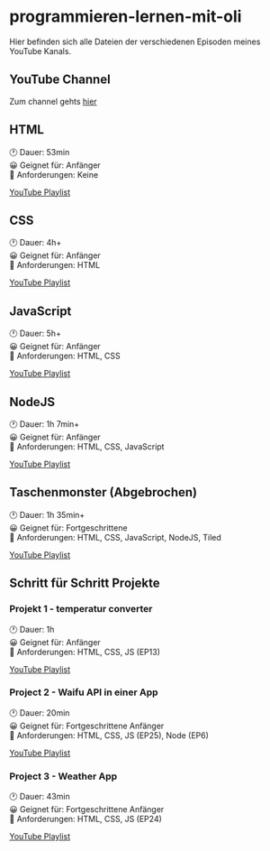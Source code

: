# programmieren-lernen-mit-oli

Hier befinden sich alle Dateien der verschiedenen Episoden meines
YouTube Kanals.

## YouTube Channel

Zum channel gehts [hier](https://www.youtube.com/channel/UCECkwCFUUK3IUphrl_KG04w)

## HTML

🕐 Dauer: 53min\
😀 Geignet für: Anfänger\
🔧 Anforderungen: Keine

[YouTube Playlist](https://www.youtube.com/watch?v=RT41ih6MXcQ&list=PLFSTTwVw-c1EUaZNNbSiH5KP_t3ERX9j7)

## CSS

🕐 Dauer: 4h+\
😀 Geignet für: Anfänger\
🔧 Anforderungen: HTML

[YouTube Playlist](https://www.youtube.com/watch?v=cm1ZDfnbRjA&list=PLFSTTwVw-c1F5K0eBA0C55fYpJrE80LYi&index=1)

## JavaScript

🕐 Dauer: 5h+\
😀 Geignet für: Anfänger\
🔧 Anforderungen: HTML, CSS

[YouTube Playlist](https://youtube.com/playlist?list=PLFSTTwVw-c1GD-CNWVRHPy6L7OxpkjYxA)

## NodeJS

🕐 Dauer: 1h 7min+\
😀 Geignet für: Anfänger\
🔧 Anforderungen: HTML, CSS, JavaScript

[YouTube Playlist](https://www.youtube.com/playlist?list=PLFSTTwVw-c1GdSaq9yp9jjlo55IJZ4Oq7)

## Taschenmonster (Abgebrochen)

🕐 Dauer: 1h 35min+\
😀 Geignet für: Fortgeschrittene\
🔧 Anforderungen: HTML, CSS, JavaScript, NodeJS, Tiled

[YouTube Playlist](https://www.youtube.com/playlist?list=PLFSTTwVw-c1F2Dy9J8vYlsPXGbsRwc5OR)

## Schritt für Schritt Projekte

### Projekt 1 - temperatur converter

🕐 Dauer: 1h\
😀 Geignet für: Anfänger\
🔧 Anforderungen: HTML, CSS, JS (EP13)

[YouTube Playlist](https://www.youtube.com/watch?v=eDHtMl55hy0&list=PLFSTTwVw-c1G8VgF-0SOElg9n9KAyFh3U)

### Project 2 - Waifu API in einer App

🕐 Dauer: 20min\
😀 Geignet für: Fortgeschrittene Anfänger\
🔧 Anforderungen: HTML, CSS, JS (EP25), Node (EP6)

[YouTube Playlist](https://www.youtube.com/watch?v=eDHtMl55hy0&list=PLFSTTwVw-c1G8VgF-0SOElg9n9KAyFh3U)

### Project 3 - Weather App

🕐 Dauer: 43min\
😀 Geignet für: Fortgeschrittene Anfänger\
🔧 Anforderungen: HTML, CSS, JS (EP24)

[YouTube Playlist](https://www.youtube.com/watch?v=eDHtMl55hy0&list=PLFSTTwVw-c1G8VgF-0SOElg9n9KAyFh3U)
